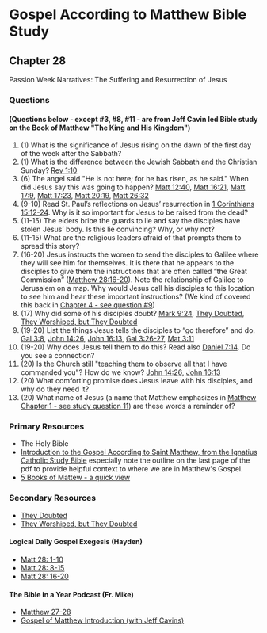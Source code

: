 # Gospel According to Matthew Bible Study

## Chapter 28

Passion Week Narratives: The Suffering and Resurrection of Jesus

### Questions
#### (Questions below - except #3, #8, #11 - are from Jeff Cavin led Bible study on the Book of Matthew "The King and His Kingdom")
1. (1) What is the significance of Jesus rising on the dawn of the first day of the week after the Sabbath?
2. (1) What is the difference between the Jewish Sabbath and the Christian Sunday? [Rev 1:10](https://www.biblegateway.com/passage/?search=Rev%201%3A10&version=RSVCE)
3. (6) The angel said "He is not here; for he has risen, as he said." When did Jesus say this was going to happen? [Matt 12:40](https://www.biblegateway.com/passage/?search=Matt%2012%3A40&version=RSVCE), [Matt 16:21](https://www.biblegateway.com/passage/?search=Matt%2016%3A21&version=RSVCE), [Matt 17:9](https://www.biblegateway.com/passage/?search=Matt%2017%3A9&version=RSVCE), [Matt 17:23](https://www.biblegateway.com/passage/?search=Matt%2017%3A23&version=RSVCE), [Matt 20:19](https://www.biblegateway.com/passage/?search=Matt%2020%3A19&version=RSVCE), [Matt 26:32](https://www.biblegateway.com/passage/?search=Matt%2026%3A32&version=RSVCE)
4. (9-10) Read St. Paul’s reflections on Jesus’ resurrection in [1 Corinthians 15:12-24](https://www.biblegateway.com/passage/?search=1%20Corinthians%2015%3A12-24&version=RSVCE). Why is it so important for Jesus to be raised from the dead?
5. (11-15) The elders bribe the guards to lie and say the disciples have stolen Jesus’ body. Is this lie convincing? Why, or why not?
6. (11-15) What are the religious leaders afraid of that prompts them to spread this story?
7. (16-20) Jesus instructs the women to send the disciples to Galilee where they will see him for themselves. It is there that he appears to the disciples to give them the instructions that are often called “the Great Commission” ([Matthew 28:16-20](https://www.biblegateway.com/passage/?search=Matthew%2028%3A16-20&version=RSVCE)). Note the relationship of Galilee to Jerusalem on a map. Why would Jesus call his disciples to this location to see him and hear these important instructions? (We kind of covered this back in [Chapter 4 - see question #9](https://krisgholson.com/matthew/4))
8. (17) Why did some of his disciples doubt? [Mark 9:24](https://www.biblegateway.com/passage/?search=Mark%209%3A24&version=RSVCE), [They Doubted](https://media.ascensionpress.com/video/ascension-of-the-lord-fr-mikes-homily/), [They Worshiped, but They Doubted](https://media.ascensionpress.com/2018/05/25/they-worshiped-but-they-doubted/)
9. (19-20) List the things Jesus tells the disciples to “go therefore” and do. [Gal 3:8](https://www.biblegateway.com/passage/?search=Gal%203%3A8&version=RSVCE), [John 14:26](https://www.biblegateway.com/passage/?search=John%2014%3A26&version=RSVCE), [John 16:13](https://www.biblegateway.com/passage/?search=John%2016%3A13&version=RSVCE), [Gal 3:26-27](https://www.biblegateway.com/passage/?search=Gal%203%3A26-27&version=RSVCE), [Mat 3:11](https://www.biblegateway.com/passage/?search=Mat%203%3A11&version=RSVCE)
10. (19-20) Why does Jesus tell them to do this? Read also [Daniel 7:14](https://www.biblegateway.com/passage/?search=Daniel%207%3A14&version=RSVCE). Do you see a connection?
11. (20) Is the Church still "teaching them to observe all that I have commanded you"? How do we know?  [John 14:26](https://www.biblegateway.com/passage/?search=John%2014%3A26&version=RSVCE), [John 16:13](https://www.biblegateway.com/passage/?search=John%2016%3A13&version=RSVCE)
12. (20) What comforting promise does Jesus leave with his disciples, and why do they need it?
13. (20) What name of Jesus (a name that Matthew emphasizes in [Matthew Chapter 1 - see study question 11](https://krisgholson.com/matthew/1)) are these words a reminder of?

### Primary Resources
* The Holy Bible
* [Introduction to the Gospel According to Saint Matthew, from the Ignatius Catholic Study Bible](https://drive.google.com/file/d/1IbrAF5TRJj90vyF3-0E3qVN-1Fx6pDYB/view?usp=drive_link)
  especially note the outline on the last page of the pdf to provide helpful context to where we are in Matthew's
  Gospel.
* [5 Books of Mattew - a quick view](https://drive.google.com/file/d/1ZLQ7OxPDoCfhrEc0dyJTNqB-KYKo5Ot5/view?usp=sharing)

### Secondary Resources
* [They Doubted](https://media.ascensionpress.com/video/ascension-of-the-lord-fr-mikes-homily/)
* [They Worshiped, but They Doubted](https://media.ascensionpress.com/2018/05/25/they-worshiped-but-they-doubted/)

#### Logical Daily Gospel Exegesis (Hayden)
* [Matt 28: 1-10](https://open.spotify.com/episode/759dAt4XDvSl4JkPdDYhe6?si=BRM-9hjxSPO-JrVyUKkfhg)
* [Matt 28: 8-15](https://open.spotify.com/episode/6IDkelZYtJKy9pI7Od24La?si=nOTj1ef8STWiaF90fIXm7w)
* [Matt 28: 16-20](https://open.spotify.com/episode/7jg4KlbsPnwS4nfY0hdbED?si=QxqXCr-eSXOxuoHNqvb3DA)

#### The Bible in a Year Podcast (Fr. Mike)
* [Matthew 27-28](https://open.spotify.com/episode/1UU2zn96QzgQEWH9HnM9C3?si=Av7bi_XuQLmjPWmpF_bysg)
* [Gospel of Matthew Introduction (with Jeff Cavins)](https://open.spotify.com/episode/4oKy0KCxtQWmdO6THASsGC)
